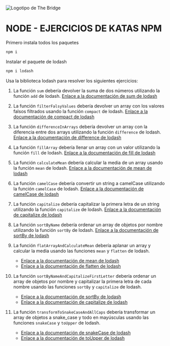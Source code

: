 ![Logotipo de The Bridge](https://user-images.githubusercontent.com/27650532/77754601-e8365180-702b-11ea-8bed-5bc14a43f869.png "Logotipo de The Bridge")

# NODE - EJERCICIOS DE KATAS NPM

Primero instala todos los paquetes

```sh
npm i
```

Instalar el paquete de lodash

```sh
npm i lodash
```

Usa la biblioteca lodash para resolver los siguientes ejercicios:

1. La función `sum` debería devolver la suma de dos números utilizando la función `add` de lodash. [Enlace a la documentación de sum de lodash](https://lodash.com/docs/4.17.15#add)

2. La función `filterFalsyValues` debería devolver un array con los valores falsos filtrados usando la función `compact` de lodash. [Enlace a la documentación de compact de lodash](https://lodash.com/docs/4.17.15#compact)

3. La función `differenceInArrays` debería devolver un array con la diferencia entre dos arrays utilizando la función `difference` de lodash. [Enlace a la documentación de difference de lodash](https://lodash.com/docs/4.17.15#difference)

4. La función `fillArray` debería llenar un array con un valor utilizando la función `fill` de lodash. [Enlace a la documentación de fill de lodash](https://lodash.com/docs/4.17.15#fill)

5. La función `calculateMean` debería calcular la media de un array usando la función `mean` de lodash. [Enlace a la documentación de mean de lodash](https://lodash.com/docs/4.17.15#mean)

6. La función `camelCase` debería convertir un string a camelCase utilizando la función `camelCase` de lodash. [Enlace a la documentación de camelCase de lodash](https://lodash.com/docs/4.17.15#camelCase)

7. La función `capitalize` debería capitalizar la primera letra de un string utilizando la función `capitalize` de lodash. [Enlace a la documentación de capitalize de lodash](https://lodash.com/docs/4.17.15#capitalize)

8. La función `sortByName` debería ordenar un array de objetos por nombre utilizando la función `sortBy` de lodash. [Enlace a la documentación de sortBy de lodash](https://lodash.com/docs/4.17.15#sortBy)

9. La función `flatArrayAndCalculateMean` debería aplanar un array y calcular la media usando las funciones `mean` y `flatten` de lodash. 
   - [Enlace a la documentación de mean de lodash](https://lodash.com/docs/4.17.15#mean) 
   - [Enlace a la documentación de flatten de lodash](https://lodash.com/docs/4.17.15#flatten)

10. La función `sortByNameAndCapitalizeFirstLetter` debería ordenar un array de objetos por nombre y capitalizar la primera letra de cada nombre usando las funciones `sortBy` y `capitalize` de lodash. 
    - [Enlace a la documentación de sortBy de lodash](https://lodash.com/docs/4.17.15#sortBy) 
    - [Enlace a la documentación de capitalize de lodash](https://lodash.com/docs/4.17.15#capitalize)

11. La función `transformToSnakeCaseAndAllCaps` debería transformar un array de objetos a snake_case y todo en mayúsculas usando las funciones `snakeCase` y `toUpper` de lodash.
    - [Enlace a la documentación de snakeCase de lodash](https://lodash.com/docs/4.17.15#snakeCase)
    - [Enlace a la documentación de toUpper de lodash](https://lodash.com/docs/4.17.15#toUpper)
